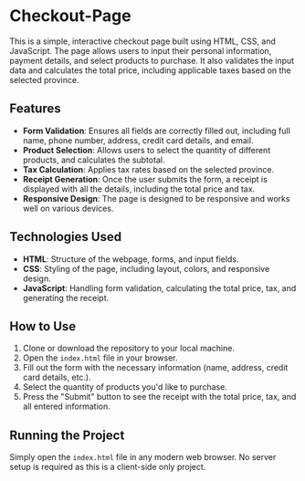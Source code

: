 # Checkout-Page

This is a simple, interactive checkout page built using HTML, CSS, and JavaScript. The page allows users to input their personal information, payment details, and select products to purchase. It also validates the input data and calculates the total price, including applicable taxes based on the selected province.

## Features

- **Form Validation**: Ensures all fields are correctly filled out, including full name, phone number, address, credit card details, and email.
- **Product Selection**: Allows users to select the quantity of different products, and calculates the subtotal.
- **Tax Calculation**: Applies tax rates based on the selected province.
- **Receipt Generation**: Once the user submits the form, a receipt is displayed with all the details, including the total price and tax.
- **Responsive Design**: The page is designed to be responsive and works well on various devices.

## Technologies Used

- **HTML**: Structure of the webpage, forms, and input fields.
- **CSS**: Styling of the page, including layout, colors, and responsive design.
- **JavaScript**: Handling form validation, calculating the total price, tax, and generating the receipt.

## How to Use

1. Clone or download the repository to your local machine.
2. Open the `index.html` file in your browser.
3. Fill out the form with the necessary information (name, address, credit card details, etc.).
4. Select the quantity of products you'd like to purchase.
5. Press the "Submit" button to see the receipt with the total price, tax, and all entered information.

## Running the Project

Simply open the `index.html` file in any modern web browser. No server setup is required as this is a client-side only project.
